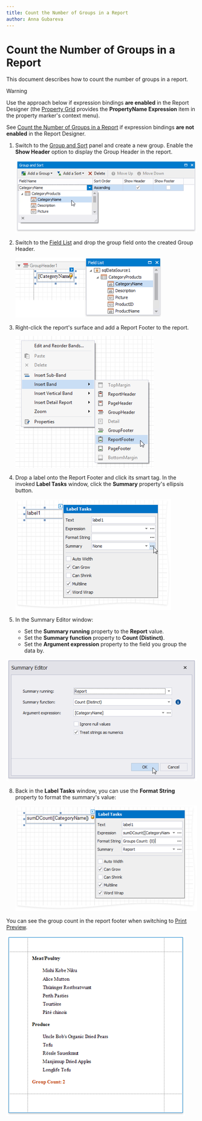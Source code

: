 ```yaml
---
title: Count the Number of Groups in a Report
author: Anna Gubareva
---
```

# Count the Number of Groups in a Report

This document describes how to count the number of groups in a report.

> [!Warning]
> Use the approach below if expression bindings **are enabled** in the Report Designer (the [Property Grid](../../report-designer-tools/ui-panels/property-grid.md) provides the **PropertyName Expression** item in the property marker's context menu).
>
> See [Count the Number of Groups in a Report](../shape-data-data-bindings/count-the-number-of-groups-in-a-report.md) if expression bindings **are not enabled** in the Report Designer.

1. Switch to the [Group and Sort](../../report-designer-tools/ui-panels/group-and-sort-panel.md) panel and create a new group. Enable the **Show Header** option to display the Group Header in the report.
	
	![](../../../../../images/eurd-win-shaping-count-group-data.png)

2. Switch to the [Field List](../../report-designer-tools/ui-panels/field-list.md) and drop the group field onto the created Group Header.
	
	![](../../../../../images/eurd-win-shaping-count-drop-filed-onto-group-header.png)

3. Right-click the report's surface and add a Report Footer to the report.

	![](../../../../../images/eurd-win-shaping-insert-report-footer.png)

4. Drop a label onto the Report Footer and click its smart tag. In the invoked **Label Tasks** window, click the **Summary** property's ellipsis button.

	![](../../../../../images/eurd-win-shaping-group-count-summary-running.png)

7. In the Summary Editor window:

	* Set the **Summary running** property to the **Report** value.
	* Set the **Summary function** property to **Count (Distinct)**.
	* Set the **Argument expression** property to the field you group the data by.

![](../../../../../images/eurd-win-shaping-group-count-expression.png)

8. Back in the **Label Tasks** window, you can use the **Format String** property to format the summary's value:

	![](../../../../../images/eurd-win-shaping-group-count-format-string.png)

You can see the group count in the report footer when switching to [Print Preview](../../preview-print-and-export-reports.md).

![](../../../../../images/eurd-win-shaping-group-count-result.png)